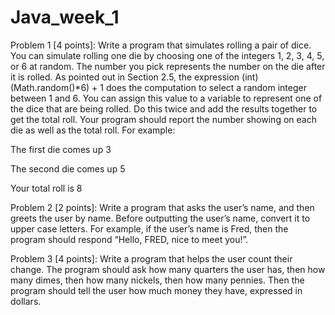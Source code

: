 # Java_week_1
Problem 1 [4 points]: Write a program that simulates rolling a pair of dice. You can simulate rolling one die by choosing one of the integers 1, 2, 3, 4, 5, or 6 at random. The number you pick represents the number on the die after it is rolled. As pointed out in Section 2.5, the expression  (int)(Math.random()*6) + 1 does the computation to select a random integer between 1 and 6. You can assign this value to a variable to represent one of the dice that are being rolled. Do this twice and add the results together to get the total roll. Your program should report the number showing on each die as well as the total roll. For example:

The first die comes up 3

The second die comes up 5

Your total roll is 8

Problem 2 [2 points]:  Write a program that asks the user’s name, and then greets the user by name. Before outputting the user’s name, convert it to upper case letters. For example, if the user’s name is Fred, then the program should respond “Hello, FRED, nice to meet you!”.

Problem 3 [4 points]: Write a program that helps the user count their change. The program should ask how many quarters the user has, then how many dimes, then how many nickels, then how many pennies. Then the program should tell the user how much money they have, expressed in dollars.

